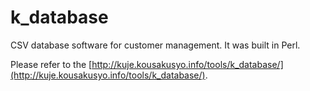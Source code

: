# k_database
CSV database software for customer management. It was built in Perl.

Please refer to the [http://kuje.kousakusyo.info/tools/k_database/](http://kuje.kousakusyo.info/tools/k_database/).
